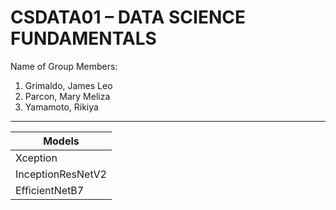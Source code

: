 # CSDATA01 – DATA SCIENCE FUNDAMENTALS

Name of Group Members:
1. Grimaldo, James Leo
2. Parcon, Mary Meliza
3. Yamamoto, Rikiya
---
| Models            |
|------------------ |
|Xception           |
|InceptionResNetV2  |
|EfficientNetB7     |